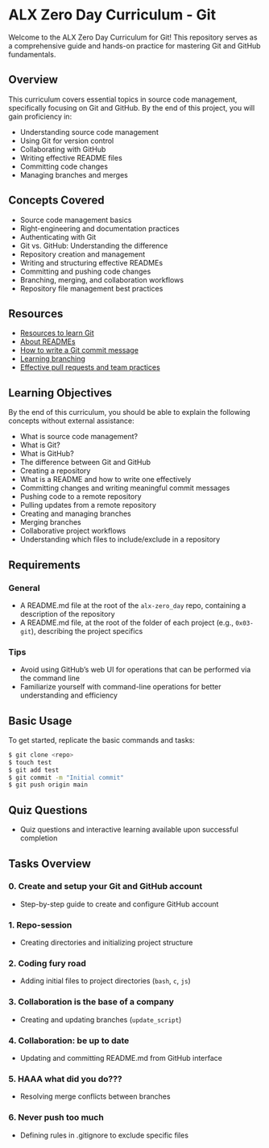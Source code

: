 
# ALX Zero Day Curriculum - Git

Welcome to the ALX Zero Day Curriculum for Git! This repository serves as a comprehensive guide and hands-on practice for mastering Git and GitHub fundamentals.

## Overview

This curriculum covers essential topics in source code management, specifically focusing on Git and GitHub. By the end of this project, you will gain proficiency in:

- Understanding source code management
- Using Git for version control
- Collaborating with GitHub
- Writing effective README files
- Committing code changes
- Managing branches and merges

## Concepts Covered

- Source code management basics
- Right-engineering and documentation practices
- Authenticating with Git
- Git vs. GitHub: Understanding the difference
- Repository creation and management
- Writing and structuring effective READMEs
- Committing and pushing code changes
- Branching, merging, and collaboration workflows
- Repository file management best practices

## Resources

- [Resources to learn Git](#)
- [About READMEs](#)
- [How to write a Git commit message](#)
- [Learning branching](#)
- [Effective pull requests and team practices](#)

## Learning Objectives

By the end of this curriculum, you should be able to explain the following concepts without external assistance:

- What is source code management?
- What is Git?
- What is GitHub?
- The difference between Git and GitHub
- Creating a repository
- What is a README and how to write one effectively
- Committing changes and writing meaningful commit messages
- Pushing code to a remote repository
- Pulling updates from a remote repository
- Creating and managing branches
- Merging branches
- Collaborative project workflows
- Understanding which files to include/exclude in a repository

## Requirements

### General

- A README.md file at the root of the `alx-zero_day` repo, containing a description of the repository
- A README.md file, at the root of the folder of each project (e.g., `0x03-git`), describing the project specifics

### Tips

- Avoid using GitHub’s web UI for operations that can be performed via the command line
- Familiarize yourself with command-line operations for better understanding and efficiency

## Basic Usage

To get started, replicate the basic commands and tasks:

```bash
$ git clone <repo>
$ touch test
$ git add test
$ git commit -m "Initial commit"
$ git push origin main
```

## Quiz Questions

- Quiz questions and interactive learning available upon successful completion

## Tasks Overview

### 0. Create and setup your Git and GitHub account
- Step-by-step guide to create and configure GitHub account

### 1. Repo-session
- Creating directories and initializing project structure

### 2. Coding fury road
- Adding initial files to project directories (`bash`, `c`, `js`)

### 3. Collaboration is the base of a company
- Creating and updating branches (`update_script`)

### 4. Collaboration: be up to date
- Updating and committing README.md from GitHub interface

### 5. HAAA what did you do???
- Resolving merge conflicts between branches

### 6. Never push too much
- Defining rules in .gitignore to exclude specific files
